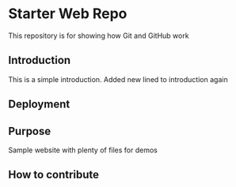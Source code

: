 # Starter Web Repo

This repository is for showing how Git and GitHub work

## Introduction

This is a simple introduction. Added new lined to introduction again

## Deployment

## Purpose

Sample website with plenty of files for demos

## How to contribute
